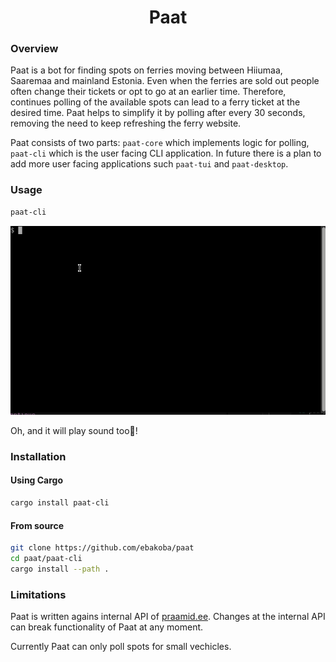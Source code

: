 <h1 align="center">Paat</h1>

### Overview

Paat is a bot for finding spots on ferries moving between Hiiumaa, Saaremaa and mainland Estonia. Even when the ferries are sold out people often change their tickets or opt to go at an earlier time. Therefore, continues polling of the available spots can lead to a ferry ticket at the desired time. Paat helps to simplify it by polling after every 30 seconds, removing the need to keep refreshing the ferry website.

Paat consists of two parts: `paat-core` which implements logic for polling, `paat-cli` which is the user facing CLI application. In future there is a plan to add more user facing applications such `paat-tui` and `paat-desktop`.

### Usage

```bash
paat-cli
```

![Paat Usage GIF](assets/paat-usage.gif)

Oh, and it will play sound too🎵!

### Installation

#### Using Cargo

```bash
cargo install paat-cli
```

#### From source

```bash
git clone https://github.com/ebakoba/paat
cd paat/paat-cli
cargo install --path .
```

### Limitations

Paat is written agains internal API of [praamid.ee](praamid.ee). Changes at the internal API can break functionality of Paat at any moment.

Currently Paat can only poll spots for small vechicles.
